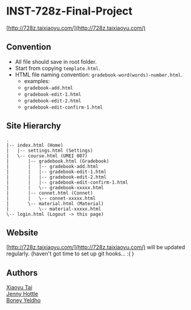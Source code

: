 # INST-728z-Final-Project
[http://728z.taixiaoyu.com/](http://728z.taixiaoyu.com/)

## Convention

- All file should save in root folder.
- Start from copying `template.html`.
- HTML file naming convention: `gradebook-word(words)-number.html`.
    - examples:
    - `gradebook-add.html`
    - `gradebook-edit-1.html`
    - `gradebook-edit-2.html`
    - `gradebook-edit-confirm-1.html`


## Site Hierarchy

```
.
|-- index.html (Home)
|   |-- settings.html (Settings)
|   \-- course.html (UMEI 007)
|       |-- gradebook.html (Gradebook)
|       |   |-- gradebook-add.html
|       |   |-- gradebook-edit-1.html
|       |   |-- gradebook-edit-2.html
|       |   |-- gradebook-edit-confirm-1.html
|       |   \-- gradebook-xxxxx.html
|       |-- connet.html (Connet)
|       |   \-- connet-xxxxx.html
|       \-- material.html (Material)
|           \-- material-xxxxx.html
\-- login.html (Logout -> this page)
```


## Website

[http://728z.taixiaoyu.com/](http://728z.taixiaoyu.com/) will be updated regularly. (haven't got time to set up git hooks... :( )


## Authors

<a href="http://taixiaoyu.com/" target="_blank">Xiaoyu Tai</a> <br>
<a href="https://jennyhottle.com/" target="_blank">Jenny Hottle</a> <br>
<a href="http://www.boneyeldho.com/" target="_blank">Boney Yeldho</a>
